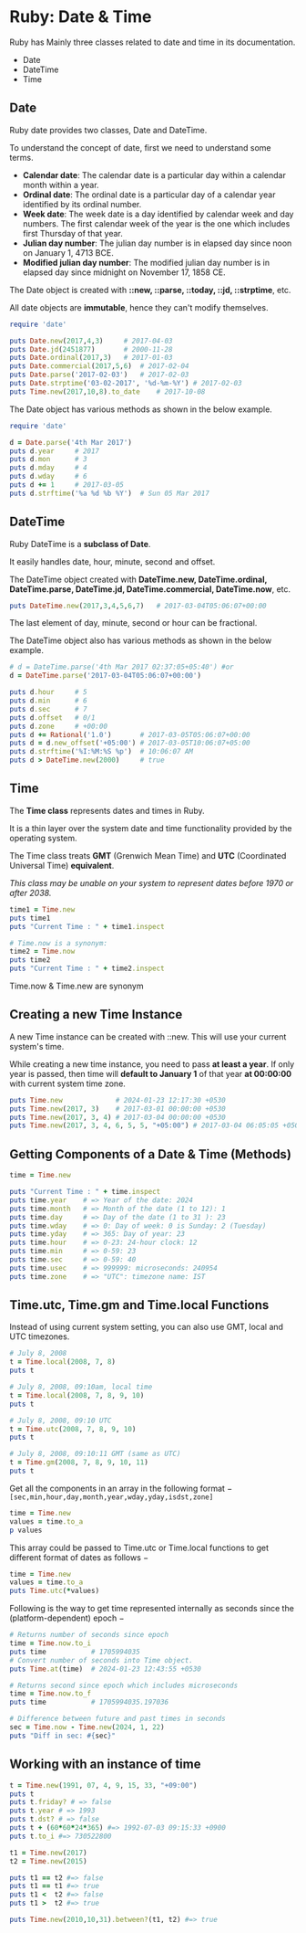 # Ruby: Date & Time

Ruby has Mainly three classes related to date and time in its documentation.
- Date
- DateTime
- Time
## Date
Ruby date provides two classes, Date and DateTime.

To understand the concept of date, first we need to understand some terms.

- **Calendar date**: The calendar date is a particular day within a calendar month within a year.
- **Ordinal date**: The ordinal date is a particular day of a calendar year identified by its ordinal number.
- **Week date**: The week date is a day identified by calendar week and day numbers. The first calendar week of the year is the one which includes first Thursday of that year.
- **Julian day number**: The julian day number is in elapsed day since noon on January 1, 4713 BCE.
- **Modified julian day number**: The modified julian day number is in elapsed day since midnight on November 17, 1858 CE.

The Date object is created with **::new, ::parse, ::today, ::jd, ::strptime**, etc.

All date objects are **immutable**, hence they can't modify themselves.
```ruby
require 'date'

puts Date.new(2017,4,3)     # 2017-04-03
puts Date.jd(2451877)       # 2000-11-28
puts Date.ordinal(2017,3)   # 2017-01-03
puts Date.commercial(2017,5,6)  # 2017-02-04
puts Date.parse('2017-02-03')   # 2017-02-03
puts Date.strptime('03-02-2017', '%d-%m-%Y') # 2017-02-03
puts Time.new(2017,10,8).to_date    # 2017-10-08
```

The Date object has various methods as shown in the below example.
```ruby
require 'date'

d = Date.parse('4th Mar 2017')
puts d.year     # 2017
puts d.mon      # 3
puts d.mday     # 4
puts d.wday     # 6
puts d += 1     # 2017-03-05
puts d.strftime('%a %d %b %Y')  # Sun 05 Mar 2017
```
## DateTime
Ruby DateTime is a **subclass of Date**.

It easily handles date, hour, minute, second and offset.

The DateTime object created with **DateTime.new, DateTime.ordinal, DateTime.parse, DateTime.jd, DateTime.commercial, DateTime.now**, etc.

```ruby
puts DateTime.new(2017,3,4,5,6,7)   # 2017-03-04T05:06:07+00:00
```
The last element of day, minute, second or hour can be fractional.

The DateTime object also has various methods as shown in the below example.
```ruby
# d = DateTime.parse('4th Mar 2017 02:37:05+05:40') #or
d = DateTime.parse('2017-03-04T05:06:07+00:00')

puts d.hour     # 5
puts d.min      # 6
puts d.sec      # 7
puts d.offset   # 0/1
puts d.zone     # +00:00
puts d += Rational('1.0')       # 2017-03-05T05:06:07+00:00
puts d = d.new_offset('+05:00') # 2017-03-05T10:06:07+05:00
puts d.strftime('%I:%M:%S %p')  # 10:06:07 AM
puts d > DateTime.new(2000)     # true
```

## Time
The **Time class** represents dates and times in Ruby.

It is a thin layer over the system date and time functionality provided by the operating system.

The Time class treats **GMT** (Grenwich Mean Time) and **UTC** (Coordinated Universal Time) **equivalent**.

*This class may be unable on your system to represent dates before 1970 or after 2038.*
```ruby
time1 = Time.new
puts time1
puts "Current Time : " + time1.inspect

# Time.now is a synonym:
time2 = Time.now
puts time2
puts "Current Time : " + time2.inspect
```
Time.now & Time.new are synonym

## Creating a new Time Instance
A new Time instance can be created with ::new. This will use your current system's time.

While creating a new time instance, you need to pass **at least a year**. If only year is passed, then time will **default to January 1** of that year **at 00:00:00** with current system time zone.

```ruby
puts Time.new             # 2024-01-23 12:17:30 +0530
puts Time.new(2017, 3)    # 2017-03-01 00:00:00 +0530
puts Time.new(2017, 3, 4) # 2017-03-04 00:00:00 +0530
puts Time.new(2017, 3, 4, 6, 5, 5, "+05:00") # 2017-03-04 06:05:05 +0500
```

## Getting Components of a Date & Time (Methods)
```ruby
time = Time.new

puts "Current Time : " + time.inspect
puts time.year    # => Year of the date: 2024
puts time.month   # => Month of the date (1 to 12): 1
puts time.day     # => Day of the date (1 to 31 ): 23
puts time.wday    # => 0: Day of week: 0 is Sunday: 2 (Tuesday)
puts time.yday    # => 365: Day of year: 23
puts time.hour    # => 0-23: 24-hour clock: 12
puts time.min     # => 0-59: 23
puts time.sec     # => 0-59: 40
puts time.usec    # => 999999: microseconds: 240954
puts time.zone    # => "UTC": timezone name: IST
```

## Time.utc, Time.gm and Time.local Functions
Instead of using current system setting, you can also use GMT, local and UTC timezones.
```ruby
# July 8, 2008
t = Time.local(2008, 7, 8)
puts t

# July 8, 2008, 09:10am, local time
t = Time.local(2008, 7, 8, 9, 10)
puts t

# July 8, 2008, 09:10 UTC
t = Time.utc(2008, 7, 8, 9, 10)
puts t

# July 8, 2008, 09:10:11 GMT (same as UTC)
t = Time.gm(2008, 7, 8, 9, 10, 11)
puts t
```
Get all the components in an array in the following format −
``[sec,min,hour,day,month,year,wday,yday,isdst,zone]``
```ruby
time = Time.new
values = time.to_a
p values
```
This array could be passed to Time.utc or Time.local functions to get different format of dates as follows −
```ruby
time = Time.new
values = time.to_a
puts Time.utc(*values)
```
Following is the way to get time represented internally as seconds since the (platform-dependent) epoch −
```ruby
# Returns number of seconds since epoch
time = Time.now.to_i  
puts time           # 1705994035
# Convert number of seconds into Time object.
puts Time.at(time)  # 2024-01-23 12:43:55 +0530

# Returns second since epoch which includes microseconds
time = Time.now.to_f
puts time           # 1705994035.197036

# Difference between future and past times in seconds
sec = Time.now - Time.new(2024, 1, 22)
puts "Diff in sec: #{sec}"
```

## Working with an instance of time
```ruby
t = Time.new(1991, 07, 4, 9, 15, 33, "+09:00")
puts t
puts t.friday? # => false
puts t.year # => 1993
puts t.dst? # => false
puts t + (60*60*24*365) #=> 1992-07-03 09:15:33 +0900
puts t.to_i #=> 730522800

t1 = Time.new(2017)
t2 = Time.new(2015)

puts t1 == t2 #=> false
puts t1 == t1 #=> true
puts t1 <  t2 #=> false
puts t1 >  t2 #=> true

puts Time.new(2010,10,31).between?(t1, t2) #=> true
```
